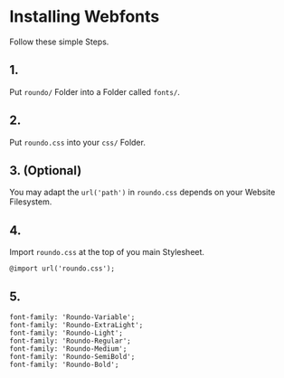 # Installing Webfonts
Follow these simple Steps.

## 1.
Put `roundo/` Folder into a Folder called `fonts/`.

## 2.
Put `roundo.css` into your `css/` Folder.

## 3. (Optional)
You may adapt the `url('path')` in `roundo.css` depends on your Website Filesystem.

## 4.
Import `roundo.css` at the top of you main Stylesheet.

```
@import url('roundo.css');
```

## 5.


```
font-family: 'Roundo-Variable';
font-family: 'Roundo-ExtraLight';
font-family: 'Roundo-Light';
font-family: 'Roundo-Regular';
font-family: 'Roundo-Medium';
font-family: 'Roundo-SemiBold';
font-family: 'Roundo-Bold';
```

